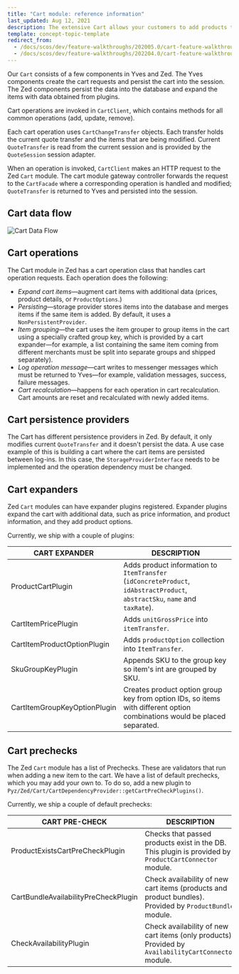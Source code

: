 ```yaml
---
title: "Cart module: reference information"
last_updated: Aug 12, 2021
description: The extensive Cart allows your customers to add products to their Cart by simply selecting the desired quantity.
template: concept-topic-template
redirect_from:
  - /docs/scos/dev/feature-walkthroughs/202005.0/cart-feature-walkthrough/cart-module-reference-information.html
  - /docs/scos/dev/feature-walkthroughs/202204.0/cart-feature-walkthrough/cart-module-reference-information.html
---
```


Our `Cart` consists of a few components in Yves and Zed. The Yves components create the cart requests and persist the cart into the session. The Zed components persist the data into the database and expand the items with data obtained from plugins.

Cart operations are invoked in `CartClient`, which contains methods for all common operations (add, update, remove).

Each cart operation uses `CartChangeTransfer` objects. Each transfer holds the current quote transfer and the items that are being modified. Current `QuoteTransfer` is read from the current session and is provided by the `QuoteSession` session adapter.

When an operation is invoked, `CartClient` makes an HTTP request to the Zed `Cart` module. The cart module gateway controller forwards the request to the `CartFacade` where a corresponding operation is handled and modified; `QuoteTransfer` is returned to Yves and persisted into the session.

## Cart data flow

![Cart Data Flow](https://spryker.s3.eu-central-1.amazonaws.com/docs/Features/Shopping+Cart/Cart/Cart+Functionality/cart_data_flow.png)

## Cart operations

The Cart module in Zed has a cart operation class that handles cart operation requests. Each operation does the following:

* *Expand cart items*—augment cart items with additional data (prices, product details, or `ProductOptions`.)
* *Persisting*—storage provider stores items into the database and merges items if the same item is added. By default, it uses a `NonPersistentProvider`.
* *Item grouping*—the cart uses the item grouper to group items in the cart using a specially crafted group key, which is provided by a cart expander—for example, a list containing the same item coming from different merchants must be split into separate groups and shipped separately).
* *Log operation message*—сart writes to messenger messages which must be returned to Yves—for example, validation messages, success, failure messages.
* *Cart recalculation*—happens for each operation in cart recalculation. Cart amounts are reset and recalculated with newly added items.

## Cart persistence providers

The Cart has different persistence providers in Zed. By default, it only modifies current `QuoteTransfer` and it doesn't persist the data. A use case example of this is building a cart where the cart items are persisted between log-ins. In this case, the `StorageProviderInterface` needs to be implemented and the operation dependency must be changed.

## Cart expanders

Zed `Cart` modules can have expander plugins registered. Expander plugins expand the cart with additional data, such as price information, and product information, and they add product options.

Currently, we ship with a couple of plugins:

| CART EXPANDER | DESCRIPTION |
| --- | --- |
| ProductCartPlugin | Adds product information to `ItemTransfer` (`idConcreteProduct`, `idAbstractProduct`, `abstractSku`, `name` and `taxRate`). |
| CartItemPricePlugin | Adds `unitGrossPrice` into `itemTransfer`. |
| CartItemProductOptionPlugin | Adds `productOption` collection into `ItemTransfer`. |
| SkuGroupKeyPlugin | Appends SKU to the group key so item's int are grouped by SKU. |
| CartItemGroupKeyOptionPlugin | Creates product option group key from option IDs, so items with different option combinations would be placed separated. |

## Cart prechecks

The Zed `Cart` module has a list of Prechecks. These are validators that run when adding a new item to the cart. We have a list of default prechecks, which you may add your own to. To do so, add a new plugin to `Pyz/Zed/Cart/CartDependencyProvider::getCartPreCheckPlugins()`.

Currently, we ship a couple of default prechecks:

| CART PRE-CHECK | DESCRIPTION |
| --- | --- |
| ProductExistsCartPreCheckPlugin | Checks that passed products exist in the DB. This plugin is provided by `ProductCartConnector` module. |
| CartBundleAvailabilityPreCheckPlugin | Check availability of new cart items (products and product bundles). Provided by `ProductBundle` module. |
| CheckAvailabilityPlugin | Check availability of new cart items (only products). Provided by `AvailabilityCartConnector` module. |
